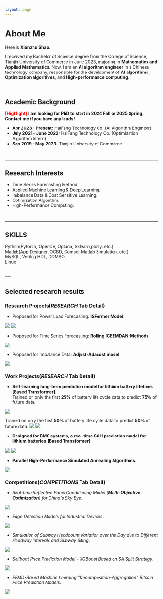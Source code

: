 ```yaml
---
layout: page
---
```


# About Me
Here is **Xianzhu Shao**.

I received my Bachelor of Science degree from the College of Science, Tianjin University of Commerce in June 2023, majoring in **Mathematics and Applied Mathematics**. Now, I am an **AI algorithm engineer** in a Chinese technology company, responsible for the development of **AI algorithms** , **Optimization algorithms**, and **High-performance computing**. 

<br>

## Academic Background

**<font color='red'>[Highlight]</font> I am looking for PhD to start in 2024 Fall or 2025 Spring. Contact me if you have any leads!**
- **Apr 2023 - Present:** HaiFang Technology Co. (AI Algorithm Engineer).
- **July 2021 - June 2022:** HaiFang Technology Co. (Optimization Algorithm Intern).
- **Sep 2019 - May 2023:** Tianjin University of Commerce.

<br>

---

## Research Interests

-  Time Series Forecasting Method.
-  Applied Machine Learning & Deep Learning.
- Imbalance Data & Cost Sensitive Learning.
- Optimization Algorithm.
- High-Performance Computing.

<br>

---

## SKILLS
Python(Pytorch, OpenCV, Optuna, Sklearn,plotly. etc.)<br>
Matlab(App Designer, OCBD, Comsol-Matlab Simulation. etc.)<br>
MySQL, Verilog HDL, COMSOL<br>
Linux

<br>
---

## Selected research results
### Research Projects(*RESEARCH* Tab Detail)
- Proposed for Power Load Forecasting: **ISFormer Model**.<br>
<img src="/images/Table_ISFormer_result.png">
<img src="/images/Fig_ISFormer_resut2.png">

- Proposed for Time Series Forecasting: **Rolling ICEEMDAN-Methods**.<br>
<img src="/images/p2.png">

- Proposed for  Imbalance Data: **Adjust-Adacost model**.<br>
<img src="/images/p1.png" >    

### Work Projects(*RESEARCH* Tab Detail)
- **Self-learning long-term prediction model for lithium battery lifetime. [Based Transformer]**.<br>
Trained on only the first **25%** of battery life cycle data to predict **75%** of future data.
<img src="/images/Fig_LongTerm_25_75.png">

Trained on only the first **50%** of battery life cycle data to predict **50%** of future data.
<img src="/images/Fig_LongTerm_50_50.png">
<img src="/images/Fig_LongTerm_HC_50_50.png">

- **Designed for BMS systems, a real-time SOH prediction model for lithium batteries.[Based Transformer]**.<br>
<img src="/images/Fig_BMS_pred_result.png">
<img src="/images/Fig_BMS_TRI_result1.png">

- **Parallel High-Performance Simulated Annealing Algorithms**.<br>
<img src="/images/HIGH_SA.png">



<br>


### Competitions(*COMPETITIONS* Tab Detail)
- *Real-time Reflective Panel Conditioning Model (**Multi-Objective Optimization**) for China's Sky Eye*.
<img src="/images/SA-国赛.png">

- *Edge Detection Models for Industrial Devices*.
<img src="/images/edge-detect.png">

- *Simulation of Subway Headcount Variation over the Day due to Different Headway Intervals and Subway Siting*.
<img src="/images/chooes_place.png">

- *Sailboat Price Prediction Model - XGBoost Based on SA Split Strategy*.
<img src="/images/boat_price.png">

- *EEMD-Based Machine Learning "Decomposition-Aggregation" Bitcoin Price Prediction Models*.
<img src="/images/bit_predict.png">



<br>




